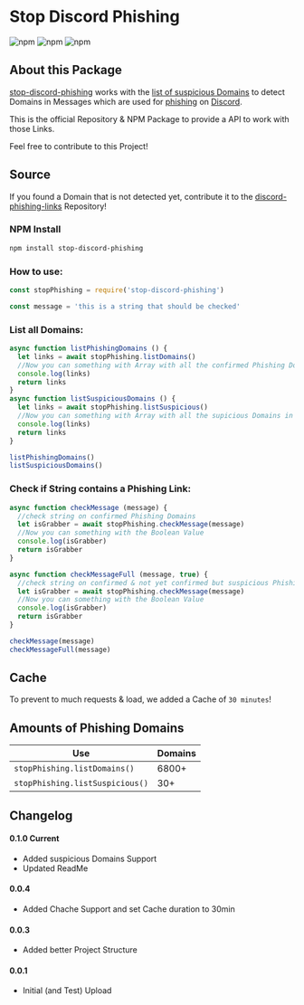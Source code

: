# Stop Discord Phishing

![npm](https://img.shields.io/bundlephobia/min/stop-discord-phishing?style=for-the-badge)
![npm](https://img.shields.io/npm/v/stop-discord-phishing?style=for-the-badge)
![npm](https://img.shields.io/npm/dt/stop-discord-phishing?style=for-the-badge)

## About this Package

[stop-discord-phishing](https://github.com/nikolaischunk/stop-discord-phishing) works with the [list of suspicious Domains](https://github.com/nikolaischunk/discord-phishing-links) to detect Domains in Messages which are used for [phishing](https://en.wikipedia.org/wiki/Phishing) on [Discord](https://discord.com).

This is the official Repository & NPM Package to provide a API to work with those Links.

Feel free to contribute to this Project!

## Source

If you found a Domain that is not detected yet, contribute it to the [discord-phishing-links](https://github.com/nikolaischunk/discord-phishing-links) Repository!

### NPM Install

```bash
npm install stop-discord-phishing
```

### How to use:

```javascript
const stopPhishing = require('stop-discord-phishing')

const message = 'this is a string that should be checked'
```

### List all Domains:

```javascript
async function listPhishingDomains () {
  let links = await stopPhishing.listDomains()
  //Now you can something with Array with all the confirmed Phishing Domains in it
  console.log(links)
  return links
}
async function listSuspiciousDomains () {
  let links = await stopPhishing.listSuspicious()
  //Now you can something with Array with all the supicious Domains in it
  console.log(links)
  return links
}

listPhishingDomains()
listSuspiciousDomains()
```

### Check if String contains a Phishing Link:

```javascript
async function checkMessage (message) {
  //check string on confirmed Phishing Domains
  let isGrabber = await stopPhishing.checkMessage(message)
  //Now you can something with the Boolean Value
  console.log(isGrabber)
  return isGrabber
}

async function checkMessageFull (message, true) {
  //check string on confirmed & not yet confirmed but suspicious Phishing Domains
  let isGrabber = await stopPhishing.checkMessage(message)
  //Now you can something with the Boolean Value
  console.log(isGrabber)
  return isGrabber
}

checkMessage(message)
checkMessageFull(message)
```

## Cache

To prevent to much requests & load, we added a Cache of `30 minutes`!

## Amounts of Phishing Domains

| Use                             | Domains |
| ------------------------------- | ------- |
| `stopPhishing.listDomains()`    | 6800+   |
| `stopPhishing.listSuspicious()` | 30+     |

## Changelog

#### 0.1.0 Current

- Added suspicious Domains Support
- Updated ReadMe

#### 0.0.4

- Added Chache Support and set Cache duration to 30min

#### 0.0.3

- Added better Project Structure

#### 0.0.1

- Initial (and Test) Upload
